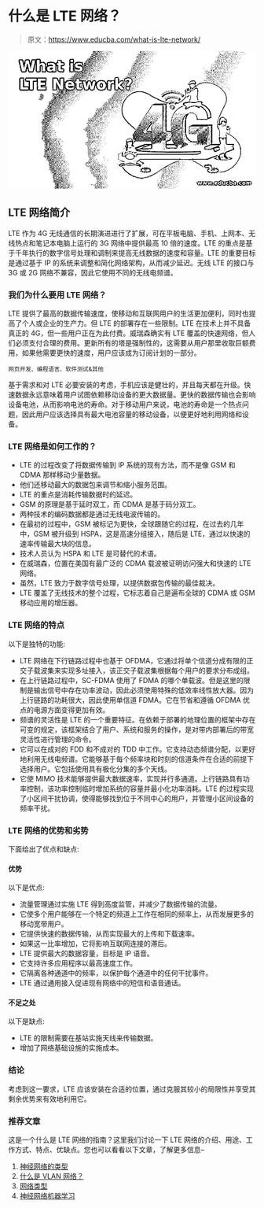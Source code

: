 # 什么是 LTE 网络？

> 原文：<https://www.educba.com/what-is-lte-network/>

![What is LTE Network?](img/28af3f1357651ea4cc6381da16faafcd.png)



## LTE 网络简介

LTE 作为 4G 无线通信的长期演进进行了扩展，可在平板电脑、手机、上网本、无线热点和笔记本电脑上运行的 3G 网络中提供最高 10 倍的速度。LTE 的重点是基于千年执行的数字信号处理和调制来提高无线数据的速度和容量。LTE 的重要目标是通过基于 IP 的系统来调整和简化网络架构，从而减少延迟。无线 LTE 的接口与 3G 或 2G 网络不兼容，因此它使用不同的无线电频谱。

### 我们为什么要用 LTE 网络？

LTE 提供了最高的数据传输速度，使移动和互联网用户的生活更加便利，同时也提高了个人或企业的生产力。但 LTE 的部署存在一些限制。LTE 在技术上并不具备真正的 4G，但一些用户正在为此付费。威瑞森确实有 LTE 覆盖的快速网络，但人们必须支付合理的费用。更新所有的塔是强制性的，这需要从用户那里收取巨额费用，如果他需要更快的速度，用户应该成为订阅计划的一部分。

<small>网页开发、编程语言、软件测试&其他</small>

基于需求和对 LTE 必要安装的考虑，手机应该是健壮的，并且每天都在升级。快速数据永远意味着用户试图依赖移动设备的更大数据量。更快的数据传输也会影响设备电池，从而影响电池的寿命。对于移动用户来说，电池的寿命是一个热点问题，因此用户应该选择具有最大电池容量的移动设备，以便更好地利用网络和设备。

### LTE 网络是如何工作的？

*   LTE 的过程改变了将数据传输到 IP 系统的现有方法，而不是像 GSM 和 CDMA 那样移动少量数据。
*   他们还移动最大的数据包来调节和缩小服务范围。
*   LTE 的重点是消耗传输数据时的延迟。
*   GSM 的原理是基于延时双工，而 CDMA 是基于码分双工。
*   两种技术的编码数据都是通过无线电波传输的。
*   在最初的过程中，GSM 被标记为更快，全球跟随它的过程，在过去的几年中，GSM 被升级到 HSPA，这是高速分组接入，随后是 LTE，通过以快速的速率传输最大块的信息。
*   技术人员认为 HSPA 和 LTE 是可替代的术语。
*   在威瑞森，位置在美国有最广泛的 CDMA 载波被证明访问强大和快速的 LTE 网络。
*   虽然，LTE 致力于数字信号处理，以提供数据包传输的最佳裁决。
*   LTE 覆盖了无线技术的整个过程，它标志着自己是遍布全球的 CDMA 或 GSM 移动应用的增压器。

### LTE 网络的特点

以下是独特的功能:

*   LTE 网络在下行链路过程中也基于 OFDMA，它通过将单个信道分成有限的正交子载波集来实现多址接入，该正交子载波集根据每个用户的要求分布成组。
*   在上行链路过程中，SC-FDMA 使用了 FDMA 的哪个单载波。但是这里的限制是输出信号中存在功率波动，因此必须使用特殊的低效率线性放大器。因为上行链路的功耗很大，因此使用单信道 FDMA。它在节省和遵循 OFDMA 优点的电源方面变得更加有效。
*   频谱的灵活性是 LTE 的一个重要特征。在依赖于部署的地理位置的框架中存在可变的规定，该框架结合了用户、系统和服务的操作，是对带内部署后的带宽灵活性进行管理的命令。
*   它可以在成对的 FDD 和不成对的 TDD 中工作。它支持动态频谱分配，以更好地利用无线电频谱。它能够基于每个频率块和时刻的信道条件在合适的前提下选择用户。它包括使用具有极化分集的多个天线。
*   它使 MIMO 技术能够提供最大数据速率，实现并行多通道。上行链路具有功率控制，该功率控制临时增加系统的容量并最小化功率消耗。LTE 的过程实现了小区间干扰协调，使得能够找到位于不同中心的用户，并管理小区间设备的频率干扰。

### LTE 网络的优势和劣势

下面给出了优点和缺点:

#### 优势

以下是优点:

*   流量管理通过实施 LTE 得到高度监管，并减少了数据传输的流量。
*   它使多个用户能够在一个特定的频道上工作在相同的频率上，从而发展更多的移动宽带用户。
*   它提供快速的数据传输，从而实现最大的上传和下载速率。
*   如果这一比率增加，它将影响互联网连接的滞后。
*   LTE 提供最大的数据容量，目标是 IP 语音。
*   它支持许多应用程序以最高速度工作。
*   它隔离各种通道中的频率，以保护每个通道中的任何干扰事件。
*   LTE 通过通用接入促进现有网络中的短信和语音通话。

#### 不足之处

以下是缺点:

*   LTE 的限制需要在基站实施天线来传输数据。
*   增加了网络基础设施的实施成本。

### 结论

考虑到这一要求，LTE 应该安装在合适的位置，通过克服其较小的局限性并享受其剩余优势来有效地利用它。

### 推荐文章

这是一个什么是 LTE 网络的指南？这里我们讨论一下 LTE 网络的介绍、用途、工作方式、特点、优缺点。您也可以看看以下文章，了解更多信息–

1.  [神经网络的类型](https://www.educba.com/types-of-neural-networks/)
2.  [什么是 VLAN 网络？](https://www.educba.com/what-is-vlan-network/)
3.  [网络类型](https://www.educba.com/types-of-network/)
4.  [神经网络机器学习](https://www.educba.com/neural-network-machine-learning/)





